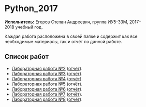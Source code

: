 # Python_2017

**Исполнитель:** Егоров Степан Андреевич, группа ИУ5-33М, 2017–2018&nbsp;учебный год.

Каждая работа расположена в&nbsp;своей папке и содержит как все необходимые материалы, так и отчёт по&nbsp;данной работе.

## Список работ
* [Лабораторная работа №2](./lab_2) ([отчёт](lab_2/отчёт.pdf)).
* [Лабораторная работа №3](./lab_3) ([отчёт](lab_3/отчёт.pdf)).
* [Лабораторная работа №4](./lab_4) ([отчёт](lab_4/отчёт.pdf)).
* [Лабораторная работа №5](./lab_5) ([отчёт](lab_5/отчёт.pdf)).
* [Лабораторная работа №6](./lab_6) ([отчёт](lab_6/отчёт.pdf)).
* [Лабораторная работа №7](./lab_7) ([отчёт](lab_7/отчёт.pdf)).
* [Лабораторная работа №8](./lab_8) ([отчёт](lab_8/отчёт.pdf)).